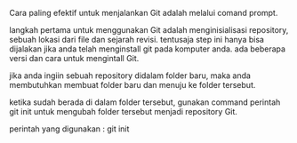 Cara paling efektif untuk menjalankan Git adalah melalui comand prompt.

langkah pertama untuk menggunakan Git adalah menginisialisasi repository, sebuah lokasi dari file dan sejarah revisi. tentusaja step ini hanya bisa dijalakan jika anda telah menginstall git pada komputer anda. ada beberapa versi dan cara untuk mengintall Git.

jika anda ingiin sebuah repository didalam folder baru, maka anda membutuhkan membuat folder baru dan menuju ke folder tersebut.

ketika sudah berada di dalam folder tersebut, gunakan command perintah git init untuk mengubah folder tersebut menjadi repository Git.

perintah yang digunakan :
git init